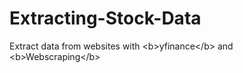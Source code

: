 # Extracting-Stock-Data
Extract data from websites with &lt;b>yfinance&lt;/b> and &lt;b>Webscraping&lt;/b>
